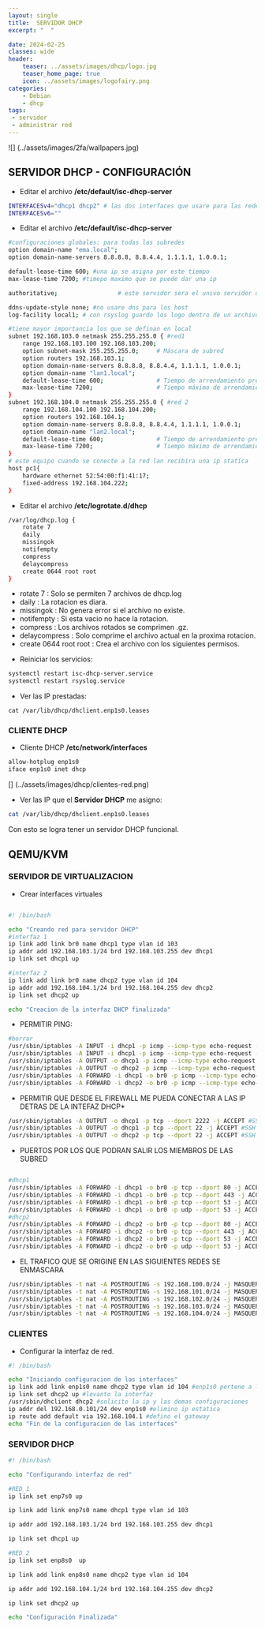 ```yaml
---
layout: single
title:  SERVIDOR DHCP
excerpt: "  "

date: 2024-02-25
classes: wide
header:
    teaser: ../assets/images/dhcp/logo.jpg
    teaser_home_page: true
    icon: ../assets/images/logofairy.png
categories:
    - Debian
    - dhcp
tags:
 - servidor
 - administrar red
---
```


![] (../assets/images/2fa/wallpapers.jpg)

## SERVIDOR DHCP - CONFIGURACIÓN 

- Editar el archivo __/etc/default/isc-dhcp-server__ 

```bash
INTERFACESv4="dhcp1 dhcp2" # las dos interfaces que usare para las redes
INTERFACESv6=""

```
[](../assets/images/dhcp/default_dhcp.png)

- Editar el archivo __/etc/default/isc-dhcp-server__

```bash
#configuraciones globales: para todas las subredes
option domain-name "ema.local";
option domain-name-servers 8.8.8.8, 8.8.4.4, 1.1.1.1, 1.0.0.1;

default-lease-time 600; #una ip se asigna por este tiempo 
max-lease-time 7200; #timepo maximo que se puede dar una ip 

authoritative;                 # este servidor sera el univo servidor dhcp de la red 

ddns-update-style none; #no usare dns para los host 
log-facility local1; # con rsyslog guardo los logo dentro de un archivo diferente a syslog

#tiene mayor importancia los que se definan en local
subnet 192.168.103.0 netmask 255.255.255.0 { #red1
    range 192.168.103.100 192.168.103.200;
    option subnet-mask 255.255.255.0;     # Máscara de subred
    option routers 192.168.103.1;
    option domain-name-servers 8.8.8.8, 8.8.4.4, 1.1.1.1, 1.0.0.1;
    option domain-name "lan1.local";
    default-lease-time 600;               # Tiempo de arrendamiento predeterminado
    max-lease-time 7200;                  # Tiempo máximo de arrendamiento
}
subnet 192.168.104.0 netmask 255.255.255.0 { #red 2
    range 192.168.104.100 192.168.104.200;
    option routers 192.168.104.1;
    option domain-name-servers 8.8.8.8, 8.8.4.4, 1.1.1.1, 1.0.0.1;
    option domain-name "lan2.local";
    default-lease-time 600;               # Tiempo de arrendamiento predeterminado
    max-lease-time 7200;                  # Tiempo máximo de arrendamiento
}
# este equipo cuando se conecte a la red lan recibira una ip statica
host pc1{
	hardware ethernet 52:54:00:f1:41:17;
	fixed-address 192.168.104.222;
}

```
[](../assets/images/dhcp/dhcpd.png)

- Editar el archivo __/etc/logrotate.d/dhcp__ 

```bash
/var/log/dhcp.log {
    rotate 7
    daily
    missingok 
    notifempty
    compress 
    delaycompress
    create 0644 root root  
}
```

 * rotate 7 : Solo se permiten 7 archivos de dhcp.log 
 * daily : La rotacion es diara.
 * missingok : No genera error si el archivo no existe.
 * notifempty : Si esta vacio no hace la rotacion.
 * compress : Los archivos rotados se comprimen .gz.
 * delaycompress : Solo comprime el archivo actual en la proxima rotacion.
 * create 0644 root root  : Crea el archivo con los siguientes permisos.


[](../assets/images/dhcp/rsyslog.png)

- Reiniciar los servicios:
```bash 
systemctl restart isc-dhcp-server.service 
systemctl restart rsyslog.service

```

- Ver las IP prestadas: 

```
cat /var/lib/dhcp/dhclient.enp1s0.leases

```

[](../assets/images/dhcp/servidor_ip.png)

### CLIENTE DHCP 

- Cliente DHCP __/etc/network/interfaces__

```bash
allow-hotplug enp1s0
iface enp1s0 inet dhcp

```
[] (../assets/images/dhcp/clientes-red.png)



- Ver las IP que el **Servidor DHCP** me asigno:

```bash
cat /var/lib/dhcp/dhclient.enp1s0.leases

```



Con esto se logra tener un servidor DHCP funcional.




## QEMU/KVM


### SERVIDOR DE VIRTUALIZACION

- Crear interfaces virtuales
```bash

#! /bin/bash

echo "Creando red para servidor DHCP"
#interfaz 1
ip link add link br0 name dhcp1 type vlan id 103
ip addr add 192.168.103.1/24 brd 192.168.103.255 dev dhcp1
ip link set dhcp1 up

#interfaz 2
ip link add link br0 name dhcp2 type vlan id 104
ip addr add 192.168.104.1/24 brd 192.168.104.255 dev dhcp2
ip link set dhcp2 up

echo "Creacion de la interfaz DHCP finalizada"

```
- PERMITIR PING: 

```bash 
#borrar
/usr/sbin/iptables -A INPUT -i dhcp1 -p icmp --icmp-type echo-request -j ACCEPT #PING
/usr/sbin/iptables -A INPUT -i dhcp1 -p icmp --icmp-type echo-request -j ACCEPT #PING
/usr/sbin/iptables -A OUTPUT -o dhcp1 -p icmp --icmp-type echo-request -j ACCEPT #PING
/usr/sbin/iptables -A OUTPUT -o dhcp2 -p icmp --icmp-type echo-request -j ACCEPT #PING
/usr/sbin/iptables -A FORWARD -i dhcp1 -o br0 -p icmp --icmp-type echo-request -j ACCEPT #PING
/usr/sbin/iptables -A FORWARD -i dhcp2 -o br0 -p icmp --icmp-type echo-request -j ACCEPT #PING

```
- PERMITIR QUE DESDE EL FIREWALL ME PUEDA CONECTAR A LAS IP DETRAS DE LA INTEFAZ DHCP*

```bash 
/usr/sbin/iptables -A OUTPUT -o dhcp1 -p tcp --dport 2222 -j ACCEPT #SSH
/usr/sbin/iptables -A OUTPUT -o dhcp1 -p tcp --dport 22 -j ACCEPT #SSH
/usr/sbin/iptables -A OUTPUT -o dhcp2 -p tcp --dport 22 -j ACCEPT #SSH

```

- PUERTOS POR LOS QUE PODRAN SALIR LOS MIEMBROS DE LAS SUBRED 

```bash

#dhcp1
/usr/sbin/iptables -A FORWARD -i dhcp1 -o br0 -p tcp --dport 80 -j ACCEPT
/usr/sbin/iptables -A FORWARD -i dhcp1 -o br0 -p tcp --dport 443 -j ACCEPT
/usr/sbin/iptables -A FORWARD -i dhcp1 -o br0 -p tcp --dport 53 -j ACCEPT
/usr/sbin/iptables -A FORWARD -i dhcp1 -o br0 -p udp --dport 53 -j ACCEPT
#dhcp2
/usr/sbin/iptables -A FORWARD -i dhcp2 -o br0 -p tcp --dport 80 -j ACCEPT
/usr/sbin/iptables -A FORWARD -i dhcp2 -o br0 -p tcp --dport 443 -j ACCEPT
/usr/sbin/iptables -A FORWARD -i dhcp2 -o br0 -p tcp --dport 53 -j ACCEPT
/usr/sbin/iptables -A FORWARD -i dhcp2 -o br0 -p udp --dport 53 -j ACCEPT

```

- EL TRAFICO QUE SE ORIGINE EN LAS SIGUIENTES REDES SE ENMASCARA 

```bash
/usr/sbin/iptables -t nat -A POSTROUTING -s 192.168.100.0/24 -j MASQUERADE 
/usr/sbin/iptables -t nat -A POSTROUTING -s 192.168.101.0/24 -j MASQUERADE 
/usr/sbin/iptables -t nat -A POSTROUTING -s 192.168.102.0/24 -j MASQUERADE
/usr/sbin/iptables -t nat -A POSTROUTING -s 192.168.103.0/24 -j MASQUERADE
/usr/sbin/iptables -t nat -A POSTROUTING -s 192.168.104.0/24 -j MASQUERADE 

```


### CLIENTES

- Configurar la interfaz de red.

```bash 
#! /bin/bash

echo "Iniciando configuracion de las interfaces"
ip link add link enp1s0 name dhcp2 type vlan id 104 #enp1s0 pertene a la subred 104 (dhcp2)
ip link set dhcp2 up #levanto la interfaz
/usr/sbin/dhclient dhcp2 #solicito la ip y las demas configuraciones
ip addr del 192.168.0.101/24 dev enp1s0 #elimino ip estatica
ip route add default via 192.168.104.1 #defino el gateway
echo "Fin de la configuracion de las interfaces"

```

### SERVIDOR DHCP 


```bash
#! /bin/bash

echo "Configurando interfaz de red"

#RED 1
ip link set enp7s0 up

ip link add link enp7s0 name dhcp1 type vlan id 103

ip addr add 192.168.103.1/24 brd 192.168.103.255 dev dhcp1

ip link set dhcp1 up

#RED 2
ip link set enp8s0  up

ip link add link enp8s0 name dhcp2 type vlan id 104

ip addr add 192.168.104.1/24 brd 192.168.104.255 dev dhcp2

ip link set dhcp2 up

echo "Configuración Finalizada"

```
[](../assets/images/dhcp/server-dhcp.png)

